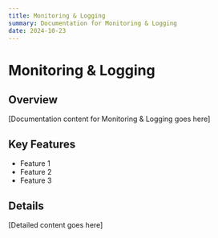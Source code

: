 ```yaml
---
title: Monitoring & Logging
summary: Documentation for Monitoring & Logging
date: 2024-10-23
---
```


# Monitoring & Logging

## Overview

[Documentation content for Monitoring & Logging goes here]

## Key Features

- Feature 1
- Feature 2
- Feature 3

## Details

[Detailed content goes here]
